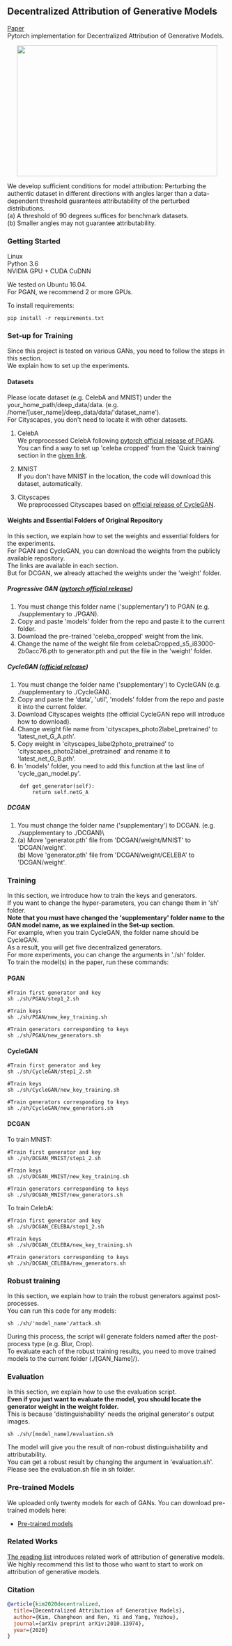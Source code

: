 ## Decentralized Attribution of Generative Models
[Paper](https://arxiv.org/abs/2010.13974)\
Pytorch implementation for Decentralized Attribution of Generative Models.
<p align="center">
  <img width="460" height="300" src="https://github.com/chkimmmmm/supplementary/blob/master/images/fig1.png">
</p>

We develop sufficient conditions for model attribution: Perturbing the authentic dataset in different directions with angles larger than a data-dependent threshold guarantees attributability of the perturbed distributions.\
(a) A threshold of 90 degrees suffices for benchmark datasets. \
(b) Smaller angles may not guarantee attributability.


### Getting Started
Linux \
Python 3.6 \
NVIDIA GPU + CUDA CuDNN

We tested on Ubuntu 16.04.\
For PGAN, we recommend 2 or more GPUs.

To install requirements:

```setup
pip install -r requirements.txt
```

### Set-up for Training
Since this project is tested on various GANs, you need to follow the steps in this section.\
We explain how to set up the experiments.

#### Datasets
Please locate dataset (e.g. CelebA and MNIST) under the your_home_path/deep_data/data. (e.g. /home/[user_name]/deep_data/data/'dataset_name').\
For Cityscapes, you don't need to locate it with other datasets.

1. CelebA\
We preprocessed CelebA following [pytorch official release of PGAN](https://github.com/facebookresearch/pytorch_GAN_zoo).\
You can find a way to set up 'celeba cropped' from the 'Quick training' section in the [given link](https://github.com/facebookresearch/pytorch_GAN_zoo).

2. MNIST\
If you don't have MNIST in the location, the code will download this dataset, automatically. 

3. Cityscapes\
We preprocessed Cityscapes based on [official release of CycleGAN](https://github.com/junyanz/pytorch-CycleGAN-and-pix2pix).


#### Weights and Essential Folders of Original Repository
In this section, we explain how to set the weights and essential folders for the experiments.\
For PGAN and CycleGAN, you can download the weights from the publicly available repository.\
The links are available in each section. \
But for DCGAN, we already attached the weights under the 'weight' folder.


##### Progressive GAN ([pytorch official release](https://github.com/facebookresearch/pytorch_GAN_zoo))
1. You must change this folder name ('supplementary') to PGAN (e.g. ./supplementary to ./PGAN).
2. Copy and paste 'models' folder from the repo and paste it to the current folder.
3. Download the pre-trained 'celeba_cropped' weight from the link. 
4. Change the name of the weight file from celebaCropped_s5_i83000-2b0acc76.pth to generator.pth and put the file in the 'weight' folder.


##### CycleGAN ([official release](https://github.com/junyanz/CycleGAN))
1. You must change the folder name ('supplementary') to CycleGAN (e.g. ./supplementary to ./CycleGAN).
2. Copy and paste the 'data', 'util', 'models' folder from the repo and paste it into the current folder.
3. Download Cityscapes weights (the official CycleGAN repo will introduce how to download).
4. Change weight file name from 'cityscapes_photo2label_pretrained' to 'latest_net_G_A.pth'.
4. Copy weight in 'cityscapes_label2photo_pretrained' to 'cityscapes_photo2label_pretrained' and rename it to 'latest_net_G_B.pth'.
4. In 'models' folder, you need to add this function at the last line of 'cycle_gan_model.py'.
```add
    def get_generator(self):
        return self.netG_A
```


##### DCGAN
1. You must change the folder name ('supplementary') to DCGAN. (e.g. ./supplementary to ./DCGAN)\
2. (a) Move 'generator.pth' file from 'DCGAN/weight/MNIST' to 'DCGAN/weight'.\
   (b) Move 'generator.pth' file from 'DCGAN/weight/CELEBA' to 'DCGAN/weight'.


### Training
In this section, we introduce how to train the keys and generators.\
If you want to change the hyper-parameters, you can change them in 'sh' folder.\
**Note that you must have changed the 'supplementary' folder name to the GAN model name, as we explained in the Set-up section.**\
For example, when you train CycleGAN, the folder name should be CycleGAN. \
As a result, you will get five decentralized generators.\
For more experiments, you can change the arguments in './sh' folder. \
To train the model(s) in the paper, run these commands:

#### PGAN
```
#Train first generator and key
sh ./sh/PGAN/step1_2.sh

#Train keys
sh ./sh/PGAN/new_key_training.sh

#Train generators corresponding to keys
sh ./sh/PGAN/new_generators.sh
```

#### CycleGAN
```
#Train first generator and key
sh ./sh/CycleGAN/step1_2.sh

#Train keys
sh ./sh/CycleGAN/new_key_training.sh

#Train generators corresponding to keys
sh ./sh/CycleGAN/new_generators.sh
```



#### DCGAN
To train MNIST:
```
#Train first generator and key
sh ./sh/DCGAN_MNIST/step1_2.sh

#Train keys
sh ./sh/DCGAN_MNIST/new_key_training.sh

#Train generators corresponding to keys
sh ./sh/DCGAN_MNIST/new_generators.sh
```


To train CelebA:
```
#Train first generator and key
sh ./sh/DCGAN_CELEBA/step1_2.sh

#Train keys
sh ./sh/DCGAN_CELEBA/new_key_training.sh

#Train generators corresponding to keys
sh ./sh/DCGAN_CELEBA/new_generators.sh
```


### Robust training
In this section, we explain how to train the robust generators against post-processes.\
You can run this code for any models:
```Robust Training
sh ./sh/'model_name'/attack.sh
```

During this process, the script will generate folders named after the post-process type (e.g. Blur, Crop).\
To evaluate each of the robust training results, you need to move trained models to the current folder (./[GAN_Name]/).



### Evaluation
In this section, we explain how to use the evaluation script.\
**Even if you just want to evaluate the model, you should locate the generator weight in the weight folder.**\
This is because 'distinguishability' needs the original generator's output images.
```eval
sh ./sh/[model_name]/evaluation.sh
```
The model will give you the result of non-robust distinguishability and attributability.\
You can get a robust result by changing the argument in 'evaluation.sh'.\
Please see the evaluation.sh file in sh folder.


### Pre-trained Models
We uploaded only twenty models for each of GANs.
You can download pre-trained models here:
- [Pre-trained models](https://drive.google.com/drive/folders/1j72a7YtpCM0TJTQz0A4Nr20qPyTj7CHZ?usp=sharing) 


### Related Works
[The reading list](https://github.com/ASU-Active-Perception-Group/awesome_attribution_of_generative_models) introduces related work of attribution of generative models.\
We highly recommend this list to those who want to start to work on attribution of generative models.

### Citation
```bibtex
@article{kim2020decentralized,
  title={Decentralized Attribution of Generative Models},
  author={Kim, Changhoon and Ren, Yi and Yang, Yezhou},
  journal={arXiv preprint arXiv:2010.13974},
  year={2020}
}
```